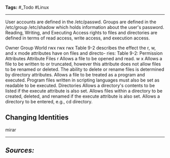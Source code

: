 **Tags:** #_Todo 
#Linux
- - -
User accounts are defined in the /etc/passwd.
Groups are defined in the /etc/group
 /etc/shadow which holds information about the user's
password. 
Reading, Writing, and Executing
Access rights to files and directories are defined in terms of read access, write access, and
execution access. 

Owner
 Group
 World
rwx
 rwx
 rwx
Table 9-2 describes the effect the r, w, and x mode attributes have on files and directo-
ries:
Table 9-2: Permission Attributes
Attribute
 Files
r
 Allows a file to be opened and
read.
w
x
Allows a file to be written to or
truncated, however this attribute
does not allow files to be
renamed or deleted. The ability
to delete or rename files is
determined by directory
attributes.
Allows a file to be treated as a
program and executed. Program
files written in scripting
languages must also be set as
readable to be executed.
Directories
Allows a directory's contents to
be listed if the execute attribute
is also set.
Allows files within a directory
to be created, deleted, and
renamed if the execute attribute
is also set.
Allows a directory to be
entered, e.g., cd directory.

## Changing Identities
mirar
- - - 
## ***Sources:***